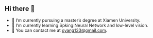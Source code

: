 ## Hi there 👋



- 🔭 I’m currently pursuing a master’s degree at Xiamen University.
- 🌱 I’m currently learning Spking Neural Network and low-level vision.
- 💬 You can contact me at oyang133@gmail.com.
